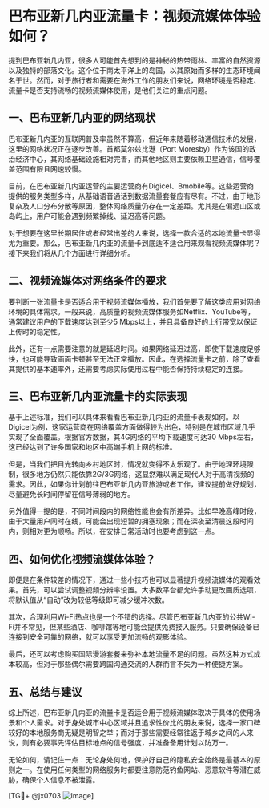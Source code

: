 # 巴布亚新几内亚流量卡：视频流媒体体验如何？

提到巴布亚新几内亚，很多人可能首先想到的是神秘的热带雨林、丰富的自然资源以及独特的部落文化。这个位于南太平洋上的岛国，以其原始而多样的生态环境闻名于世。然而，对于旅行者和需要在海外工作的朋友们来说，网络环境是否稳定、流量卡是否支持流畅的视频流媒体使用，是他们关注的重点问题。

## 一、巴布亚新几内亚的网络现状

巴布亚新几内亚的互联网普及率虽然不算高，但近年来随着移动通信技术的发展，这里的网络状况正在逐步改善。首都莫尔兹比港（Port Moresby）作为该国的政治经济中心，其网络基础设施相对完善，而其他地区则主要依赖卫星通信，信号覆盖范围有限且网速较慢。

目前，在巴布亚新几内亚运营的主要运营商有Digicel、Bmobile等。这些运营商提供的服务类型多样，从基础语音通话到数据流量套餐应有尽有。不过，由于地形复杂及人口分布分散等原因，整体网络质量仍存在一定差距。尤其是在偏远山区或岛屿上，用户可能会遇到频繁掉线、延迟高等问题。

对于想要在这里长期居住或者经常出差的人来说，选择一款合适的本地流量卡显得尤为重要。那么，巴布亚新几内亚的流量卡到底适不适合用来观看视频流媒体呢？接下来我们将从几个方面进行详细分析。

## 二、视频流媒体对网络条件的要求

要判断一张流量卡是否适合用于视频流媒体播放，我们首先要了解这类应用对网络环境的具体需求。一般来说，高质量的视频流媒体服务如Netflix、YouTube等，通常建议用户的下载速度达到至少5 Mbps以上，并且具备良好的上行带宽以保证上传时的稳定性。

此外，还有一点需要注意的就是延迟时间。如果网络延迟过高，即使下载速度足够快，也可能导致画面卡顿甚至无法正常播放。因此，在选择流量卡之前，除了查看其提供的基本速率外，还需要考虑实际使用过程中能否保持持续稳定的连接。

## 三、巴布亚新几内亚流量卡的实际表现

基于上述标准，我们可以具体来看看巴布亚新几内亚的流量卡表现如何。以Digicel为例，这家运营商在网络覆盖方面做得较为出色，特别是在城市区域几乎实现了全面覆盖。根据官方数据，其4G网络的平均下载速度可达30 Mbps左右，这已经达到了许多国家和地区中高端手机上网的标准。

但是，当我们把目光转向乡村地区时，情况就变得不太乐观了。由于地理环境限制，很多地方仍然只能依靠2G/3G网络，这显然难以满足现代人对于高清视频的需求。因此，如果你计划前往巴布亚新几内亚旅游或者工作，建议提前做好规划，尽量避免长时间停留在信号薄弱的地方。

另外值得一提的是，不同时间段内的网络性能也会有所差异。比如早晚高峰时段，由于大量用户同时在线，可能会出现短暂的拥塞现象；而在深夜至清晨这段时间内，则相对更为顺畅。所以，在安排日常活动时也要考虑到这一点。

## 四、如何优化视频流媒体体验？

即便是在条件较差的情况下，通过一些小技巧也可以显著提升视频流媒体的观看效果。首先，可以尝试调整视频分辨率设置。大多数平台都允许手动更改画质选项，将默认值从“自动”改为较低等级即可减少缓冲次数。

其次，合理利用Wi-Fi热点也是一个不错的选择。尽管巴布亚新几内亚的公共Wi-Fi并不常见，但某些酒店、咖啡馆等地可能会提供免费接入服务。只要确保设备已连接到安全可靠的网络，就可以享受更加流畅的观影体验。

最后，还可以考虑购买国际漫游套餐来弥补本地流量不足的问题。虽然这种方式成本较高，但对于那些偶尔需要跨国沟通交流的人群而言不失为一种便捷方案。

## 五、总结与建议

综上所述，巴布亚新几内亚的流量卡是否适合用于视频流媒体取决于具体的使用场景和个人需求。对于身处城市中心区域并且追求性价比的朋友来说，选择一家口碑较好的本地服务商无疑是明智之举；而对于那些需要经常往返于城乡之间的人来说，则有必要事先评估目标地点的信号强度，并准备备用计划以防万一。

无论如何，请记住一点：无论身处何地，保护好自己的隐私安全始终是最基本的原则之一。在使用任何类型的网络服务时都要注意防范钓鱼网站、恶意软件等潜在威胁，确保个人信息不被泄露。

[TG💪+ @jx0703 ![Image](https://github.com/user-attachments/assets/dbca1d08-cadb-493c-b0ec-ad6f7a83f270)]